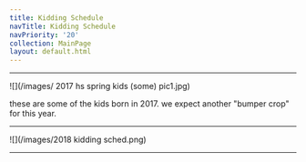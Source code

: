 ```yaml
---
title: Kidding Schedule
navTitle: Kidding Schedule
navPriority: '20'
collection: MainPage
layout: default.html
---
```

<hr />

![](/images/ 2017 hs spring kids (some) pic1.jpg)

these are some of the kids born in 2017. we expect another "bumper crop" for this year.

<hr />

![](/images/2018 kidding sched.png)

<hr />
